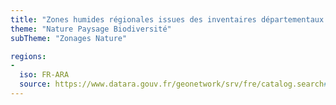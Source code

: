 ```yaml
---
title: "Zones humides régionales issues des inventaires départementaux - Trame verte et bleue - SRADDET Auvergne-Rhône-Alpes"
theme: "Nature Paysage Biodiversité"
subTheme: "Zonages Nature"

regions:
-
  iso: FR-ARA
  source: https://www.datara.gouv.fr/geonetwork/srv/fre/catalog.search#/search?resultType=details&sortBy=relevance&from=1&to=20&fast=index&_content_type=json&any=Zones%20humides%20r%C3%A9gionales%20issues%20des%20inventaires%20d%C3%A9partementaux%20-%20Trame%20verte%20et%20bleue%20-%20SRADDET%20Auvergne-Rh%C3%B4ne-Alpes
---
```

